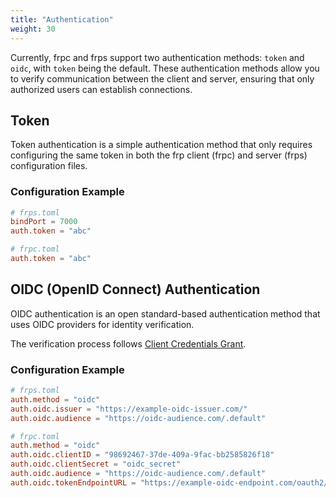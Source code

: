 ```yaml
---
title: "Authentication"
weight: 30
---
```


Currently, frpc and frps support two authentication methods: `token` and `oidc`, with `token` being the default. These authentication methods allow you to verify communication between the client and server, ensuring that only authorized users can establish connections.

## Token

Token authentication is a simple authentication method that only requires configuring the same token in both the frp client (frpc) and server (frps) configuration files.

### Configuration Example

```toml
# frps.toml
bindPort = 7000
auth.token = "abc"
```

```toml
# frpc.toml
auth.token = "abc"
```

## OIDC (OpenID Connect) Authentication

OIDC authentication is an open standard-based authentication method that uses OIDC providers for identity verification.

The verification process follows [Client Credentials Grant](https://tools.ietf.org/html/rfc6749#section-4.4).

### Configuration Example

```toml
# frps.toml
auth.method = "oidc"
auth.oidc.issuer = "https://example-oidc-issuer.com/"
auth.oidc.audience = "https://oidc-audience.com/.default"
```

```toml
# frpc.toml
auth.method = "oidc"
auth.oidc.clientID = "98692467-37de-409a-9fac-bb2585826f18"
auth.oidc.clientSecret = "oidc_secret"
auth.oidc.audience = "https://oidc-audience.com/.default"
auth.oidc.tokenEndpointURL = "https://example-oidc-endpoint.com/oauth2/v2.0/token"
```